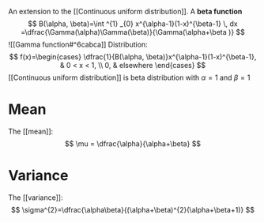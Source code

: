 An extension to the [[Continuous uniform distribution]]. 
A **beta function**
$$
B(\alpha, \beta)=\int ^{1} _{0} x^{\alpha-1}(1-x)^{\beta-1} \, dx =\dfrac{\Gamma(\alpha)\Gamma(\beta)}{\Gamma(\alpha+\beta
)}
$$
![[Gamma function#^6cabca]]
Distribution:
$$
f(x)=\begin{cases}
\dfrac{1}{B(\alpha, \beta)}x^{\alpha-1}(1-x)^{\beta-1}, & 0 < x < 1, \\
0, & elsewhere
\end{cases}
$$
[[Continuous uniform distribution]] is beta distribution with $\alpha=1$ and $\beta = 1$
# Mean
The [[mean]]:
$$
\mu = \dfrac{\alpha}{\alpha+\beta}
$$
# Variance
The [[variance]]:
$$
\sigma^{2}=\dfrac{\alpha\beta}{(\alpha+\beta)^{2}(\alpha+\beta+1)}
$$